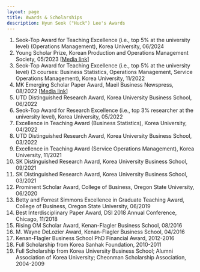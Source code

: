 ```yaml
---
layout: page
title: Awards & Scholarships
description: Hyun Seok ("Huck") Lee's Awards
---
```



<!-- ### <u>Awards </u>-->
1. Seok-Top Award for Teaching Excellence (i.e., top 5% at the university level) (Operations Management), Korea University, 06/2024
2. Young Scholar Prize, Korean Production and Operations Management Society, 05/2023 [[Media link](https://www.mbn.co.kr/news/economy/4925531)]
3. Seok-Top Award for Teaching Excellence (i.e., top 5% at the university level) (3 courses: Business Statistics, Operations Management, Service Operations Management), Korea University, 11/2022
4. MK Emerging Scholar Paper Award, Maeil Business Newspress, 08/2022 [[Media link](https://www.mk.co.kr/news/economy/view/2022/08/732544/)]
5. UTD Distinguished Research Award, Korea University Business School, 06/2022
6. Seok-Top Award for Research Excellence (i.e., top 3% researcher at the university level), Korea University, 05/2022
7. Excellence in Teaching Award (Business Statistics), Korea University, 04/2022
8. UTD Distinguished Research Award, Korea University Business School, 03/2022
9. Excellence in Teaching Award (Service Operations Management), Korea University, 11/2021
10. SK Distinguished Research Award, Korea University Business School, 09/2021
11. SK Distinguished Research Award, Korea University Business School, 03/2021
12. Prominent Scholar Award, College of Business, Oregon State University, 06/2020
13. Betty and Forrest Simmons Excellence in Graduate Teaching Award, College of Business, Oregon State University, 06/2019
14. Best Interdisciplinary Paper Award, DSI 2018 Annual Conference, Chicago, 11/2018
15. Rising OM Scholar Award, Kenan-Flagler Business School, 08/2016
16. M. Wayne DeLozier Award, Kenan-Flagler Business School, 04/2016
17. Kenan-Flagler Business School PhD Financial Award, 2012-2016
18. Full Scholarship from Korea Sanhak Foundation, 2010-2011
19. Full Scholarship from Korea University Business School; Alumni Association of Korea University; Cheonman Scholarship Association, 2004-2009

<!-- 
[click here for the most recent version of the paper]({{ BASE_PATH}}/pages/working_papers/sample-working-paper.pdf)
-->

<!-- Note: this is how to write a comment in HTML. Everything in here won't show up on your webpage.-->

<!--
To increase the size of the title, use fewer # in front of the paper title.
To decrease the size of the title, use more #. 
To remove the italics, remove the * before and after the description
To remove the underline from the title, remove the <u> tags (<u> and </u>)
-->
